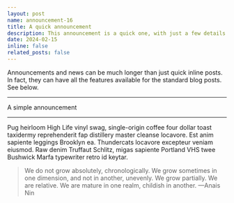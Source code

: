 ```yaml
---
layout: post
name: announcement-16
title: A quick announcement
description: This announcement is a quick one, with just a few details. But a rather long description can be added here. For example, this description is quite long. It's so long that it might even be longer than the title itself. But that's okay. It's just an example.
date: 2024-02-15  
inline: false
related_posts: false
---
```


Announcements and news can be much longer than just quick inline posts. In fact, they can have all the features available for the standard blog posts. See below.

---

A simple announcement 

---

Pug heirloom High Life vinyl swag, single-origin coffee four dollar toast taxidermy reprehenderit fap distillery master cleanse locavore. Est anim sapiente leggings Brooklyn ea. Thundercats locavore excepteur veniam eiusmod. Raw denim Truffaut Schlitz, migas sapiente Portland VHS twee Bushwick Marfa typewriter retro id keytar.

> We do not grow absolutely, chronologically. We grow sometimes in one dimension, and not in another, unevenly. We grow partially. We are relative. We are mature in one realm, childish in another.
> —Anais Nin

